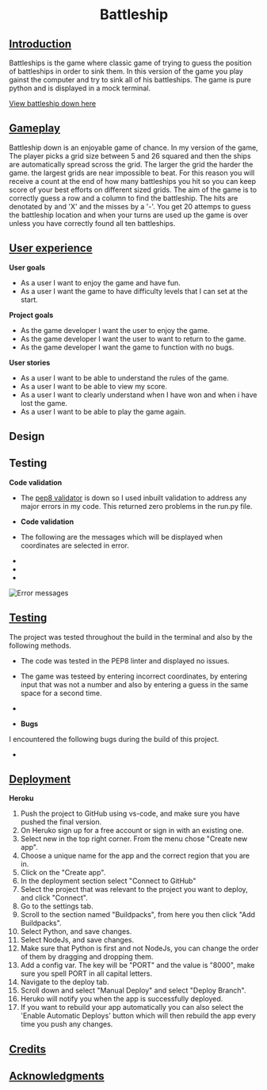 <h1 align="center">Battleship</h1>


## <U>**Introduction**</U>
Battleships is the game where classic game of trying to guess the position of battleships in order to sink them. In this version of the game you play gainst the computer and try to sink all of his battleships. The game is pure python and is displayed in a mock terminal.


[View battleship down here]()


## <u>**Gameplay**</u> ##

Battleship down is an enjoyable game of chance. In my version of the game, The player picks a grid size between 5 and 26 squared and then the ships are automatically spread scross the grid. The larger the grid the harder the game. the largest grids are near impossible to beat. For this reason you will receive a count at the end of how many battleships you hit so you can keep score of your best efforts on different sized grids. The aim of the game is to correctly guess a row and a column to find the battleship. The hits are denotated by and 'X' and the misses by a '-'. You get 20 attemps to guess the battleship location and when your turns are used up the game is over unless you have correctly found all ten battleships.



## <u>**User experience**</u> ##

**User goals**
 * As a user I want to enjoy the game and have fun.
 * As a user I want the game to have difficulty levels that I can set at the start.

**Project goals**
 * As the game developer I want the user to enjoy the game.
 * As the game developer I want the user to want to return to the game.
 * As the game developer I want the game to function with no bugs.

**User stories**
 * As a user I want to be able to understand the rules of the game.
 * As a user I want to be able to view my score.
 * As a user I want to clearly understand when I have won and when i have lost the game.
 * As a user I want to be able to play the game again.
 

## **Design**
 


## **Testing**

**Code validation**

* The [pep8 validator](http://pep8online.com) is down so I used inbuilt validation to address any major errors in my code. This returned zero problems in the run.py file.

 * **Code validation**

 * The following are the messages which will be displayed when coordinates are selected in error.

  * 

  * 

  * 

  ![Error messages]()

  ## <u>**Testing**</u> ##

  The project was tested throughout the build in the terminal and also by the following methods.

   * The code was tested in the PEP8 linter and displayed no issues.
   * The game was testeed by entering incorrect coordinates, by entering input that was not a number and also by entering a guess in the same space for a second time.
   * 

* **Bugs**

I encountered the following bugs during the build of this project.

 * 

## <u>**Deployment**</u> ##

**Heroku**

1. Push the project to GitHub using vs-code, and make sure you have pushed the final version.
2. On Heruko sign up for a free account or sign in with an existing one.
3. Select new in the top right corner. From the menu chose "Create new app".
4. Choose a unique name for the app and the correct region that you are in.
5. Click on the "Create app".
6. In the deployment section select "Connect to GitHub"
7. Select the project that was relevant to the project you want to deploy, and click "Connect".
8. Go to the settings tab.
9. Scroll to the section named "Buildpacks", from here you then click "Add Buildpacks".
10. Select Python, and save changes.
11. Select NodeJs, and save changes.
12. Make sure that Python is first and not NodeJs, you can change the order of them by dragging and dropping them.
13. Add a config var. The key will be "PORT" and the value is "8000", make sure you spell PORT in all capital letters.
14. Navigate to the deploy tab.
15. Scroll down and select "Manual Deploy" and select "Deploy Branch".
16. Heruko will notify you when the app is successfully deployed.
17. If you want to rebuild your app automatically you can also select the 'Enable Automatic Deploys' button which will then rebuild the app every time you push any changes.


## <u>**Credits**</u> ##

## <u>**Acknowledgments**</u> 
